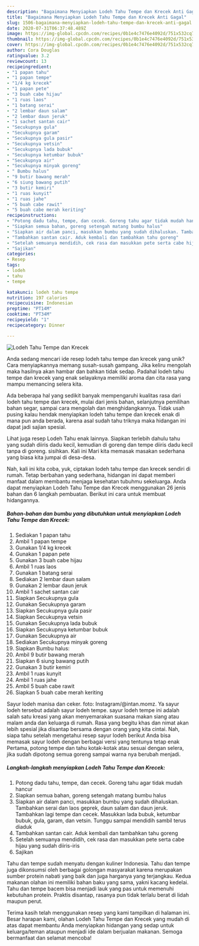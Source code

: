 ```yaml
---
description: "Bagaimana Menyiapkan Lodeh Tahu Tempe dan Krecek Anti Gagal"
title: "Bagaimana Menyiapkan Lodeh Tahu Tempe dan Krecek Anti Gagal"
slug: 1506-bagaimana-menyiapkan-lodeh-tahu-tempe-dan-krecek-anti-gagal
date: 2020-07-31T06:37:48.489Z
image: https://img-global.cpcdn.com/recipes/0b1e4c7476e4092d/751x532cq70/lodeh-tahu-tempe-dan-krecek-foto-resep-utama.jpg
thumbnail: https://img-global.cpcdn.com/recipes/0b1e4c7476e4092d/751x532cq70/lodeh-tahu-tempe-dan-krecek-foto-resep-utama.jpg
cover: https://img-global.cpcdn.com/recipes/0b1e4c7476e4092d/751x532cq70/lodeh-tahu-tempe-dan-krecek-foto-resep-utama.jpg
author: Cora Douglas
ratingvalue: 3.2
reviewcount: 13
recipeingredient:
- "1 papan tahu"
- "1 papan tempe"
- "1/4 kg krecek"
- "1 papan pete"
- "3 buah cabe hijau"
- "1 ruas laos"
- "1 batang serai"
- "2 lembar daun salam"
- "2 lembar daun jeruk"
- "1 sachet santan cair"
- "Secukupnya gula"
- "Secukupnya garam"
- "Secukupnya gula pasir"
- "Secukupnya vetsin"
- "Secukupnya lada bubuk"
- "Secukupnya ketumbar bubuk"
- "Secukupnya air"
- "Secukupnya minyak goreng"
- " Bumbu halus"
- "9 butir bawang merah"
- "6 siung bawang putih"
- "3 butir kemiri"
- "1 ruas kunyit"
- "1 ruas jahe"
- "5 buah cabe rawit"
- "5 buah cabe merah keriting"
recipeinstructions:
- "Potong dadu tahu, tempe, dan cecek. Goreng tahu agar tidak mudah hancur"
- "Siapkan semua bahan, goreng setengah matang bumbu halus"
- "Siapkan air dalam panci, masukkan bumbu yang sudah dihaluskan. Tambahkan serai dan laos geprek, daun salam dan daun jeruk. Tambahkan lagi tempe dan cecek. Masukkan lada bubuk, ketumbar bubuk, gula, garam, dan vetsin. Tunggu sampai mendidih sambil terus diaduk"
- "Tambahkan santan cair. Aduk kembali dan tambahkan tahu goreng"
- "Setelah semuanya mendidih, cek rasa dan masukkan pete serta cabe hijau yang sudah diiris-iris"
- "Sajikan"
categories:
- Resep
tags:
- lodeh
- tahu
- tempe

katakunci: lodeh tahu tempe 
nutrition: 197 calories
recipecuisine: Indonesian
preptime: "PT14M"
cooktime: "PT34M"
recipeyield: "1"
recipecategory: Dinner

---
```



![Lodeh Tahu Tempe dan Krecek](https://img-global.cpcdn.com/recipes/0b1e4c7476e4092d/751x532cq70/lodeh-tahu-tempe-dan-krecek-foto-resep-utama.jpg)

Anda sedang mencari ide resep lodeh tahu tempe dan krecek yang unik? Cara menyiapkannya memang susah-susah gampang. Jika keliru mengolah maka hasilnya akan hambar dan bahkan tidak sedap. Padahal lodeh tahu tempe dan krecek yang enak selayaknya memiliki aroma dan cita rasa yang mampu memancing selera kita.

Ada beberapa hal yang sedikit banyak mempengaruhi kualitas rasa dari lodeh tahu tempe dan krecek, mulai dari jenis bahan, selanjutnya pemilihan bahan segar, sampai cara mengolah dan menghidangkannya. Tidak usah pusing kalau hendak menyiapkan lodeh tahu tempe dan krecek enak di mana pun anda berada, karena asal sudah tahu triknya maka hidangan ini dapat jadi sajian spesial.

Lihat juga resep Lodeh Tahu enak lainnya. Siapkan terlebih dahulu tahu yang sudah diiris dadu kecil, kemudian di goreng dan tempe diiris dadu kecil tanpa di goreng. sisihkan. Kali ini Mari kita memasak masakan sederhana yang biasa kita jumpai di desa-desa.


Nah, kali ini kita coba, yuk, ciptakan lodeh tahu tempe dan krecek sendiri di rumah. Tetap berbahan yang sederhana, hidangan ini dapat memberi manfaat dalam membantu menjaga kesehatan tubuhmu sekeluarga. Anda dapat menyiapkan Lodeh Tahu Tempe dan Krecek menggunakan 26 jenis bahan dan 6 langkah pembuatan. Berikut ini cara untuk membuat hidangannya.

<!--inarticleads1-->

##### Bahan-bahan dan bumbu yang dibutuhkan untuk menyiapkan Lodeh Tahu Tempe dan Krecek:

1. Sediakan 1 papan tahu
1. Ambil 1 papan tempe
1. Gunakan 1/4 kg krecek
1. Gunakan 1 papan pete
1. Gunakan 3 buah cabe hijau
1. Ambil 1 ruas laos
1. Gunakan 1 batang serai
1. Sediakan 2 lembar daun salam
1. Gunakan 2 lembar daun jeruk
1. Ambil 1 sachet santan cair
1. Siapkan Secukupnya gula
1. Gunakan Secukupnya garam
1. Siapkan Secukupnya gula pasir
1. Siapkan Secukupnya vetsin
1. Gunakan Secukupnya lada bubuk
1. Siapkan Secukupnya ketumbar bubuk
1. Gunakan Secukupnya air
1. Sediakan Secukupnya minyak goreng
1. Siapkan  Bumbu halus:
1. Ambil 9 butir bawang merah
1. Siapkan 6 siung bawang putih
1. Gunakan 3 butir kemiri
1. Ambil 1 ruas kunyit
1. Ambil 1 ruas jahe
1. Ambil 5 buah cabe rawit
1. Siapkan 5 buah cabe merah keriting


Sayur lodeh manisa dan ceker. foto: Instagram/@intan.momz. Ya sayur lodeh tersebut adalah sayur lodeh tempe. sayur lodeh tempe ini adalah salah satu kreasi yang akan menyemarakan suasana makan siang atau malam anda dan keluarga di rumah. Rasa yang begitu khas dan nimat akan lebih spesial jika disantap bersama dengan orang yang kita cintai. Nah, siapa tahu setelah mengetahui resep sayur lodeh berikut Anda bisa memasak sayur lodeh dengan berbagai versi yang tentunya tetap enak Pertama, potong tempe dan tahu kotak-kotak atau sesuai dengan selera, jika sudah dipotong semua goreng sampai warna nya berubah menjadi. 

<!--inarticleads2-->

##### Langkah-langkah menyiapkan Lodeh Tahu Tempe dan Krecek:

1. Potong dadu tahu, tempe, dan cecek. Goreng tahu agar tidak mudah hancur
1. Siapkan semua bahan, goreng setengah matang bumbu halus
1. Siapkan air dalam panci, masukkan bumbu yang sudah dihaluskan. Tambahkan serai dan laos geprek, daun salam dan daun jeruk. Tambahkan lagi tempe dan cecek. Masukkan lada bubuk, ketumbar bubuk, gula, garam, dan vetsin. Tunggu sampai mendidih sambil terus diaduk
1. Tambahkan santan cair. Aduk kembali dan tambahkan tahu goreng
1. Setelah semuanya mendidih, cek rasa dan masukkan pete serta cabe hijau yang sudah diiris-iris
1. Sajikan


Tahu dan tempe sudah menyatu dengan kuliner Indonesia. Tahu dan tempe juga dikonsumsi oleh berbagai golongan masyarakat karena merupakan sumber protein nabati yang baik dan juga harganya yang terjangkau. Kedua makanan olahan ini memiliki bahan baku yang sama, yakni kacang kedelai. Tahu dan tempe bacem bisa menjadi lauk yang pas untuk memenuhi kebutuhan protein. Praktis disantap, rasanya pun tidak terlalu berat di lidah maupun perut. 

Terima kasih telah menggunakan resep yang kami tampilkan di halaman ini. Besar harapan kami, olahan Lodeh Tahu Tempe dan Krecek yang mudah di atas dapat membantu Anda menyiapkan hidangan yang sedap untuk keluarga/teman ataupun menjadi ide dalam berjualan makanan. Semoga bermanfaat dan selamat mencoba!
